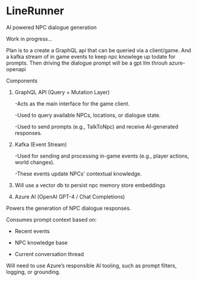 # LineRunner
AI powered NPC dialogue generation

Work in progress...

Plan is to a create a GraphQL api that can be queried via a client/game. And a kafka stream of in game events to keep npc knowlege up todate for prompts. Then driving the dialogue prompt will be a gpt llm throuh azure-openapi

Components
1. GraphQL API (Query + Mutation Layer)
   
   -Acts as the main interface for the game client.

   -Used to query available NPCs, locations, or dialogue state.

   -Used to send prompts (e.g., TalkToNpc) and receive AI-generated responses.

2. Kafka (Event Stream)
   
   -Used for sending and processing in-game events (e.g., player actions, world changes).

   -These events update NPCs' contextual knowledge.

4. Will use a vector db to persist npc memory store embeddings

3. Azure AI (OpenAI GPT-4 / Chat Completions)
   
Powers the generation of NPC dialogue responses.

Consumes prompt context based on:

  - Recent events

  - NPC knowledge base
    
  - Current conversation thread

Will need to use Azure’s responsible AI tooling, such as prompt filters, logging, or grounding.
